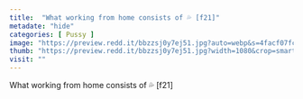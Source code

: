 ```yaml
---
title:  "What working from home consists of 💦 [f21]"
metadate: "hide"
categories: [ Pussy ]
image: "https://preview.redd.it/bbzzsj0y7ej51.jpg?auto=webp&s=4facf07fc85a05ccb467439c8daa987d9997cc06"
thumb: "https://preview.redd.it/bbzzsj0y7ej51.jpg?width=1080&crop=smart&auto=webp&s=0fec4d44eff8bedb277cc5c5d9da36bbf9fd38b3"
visit: ""
---
```

What working from home consists of 💦 [f21]
